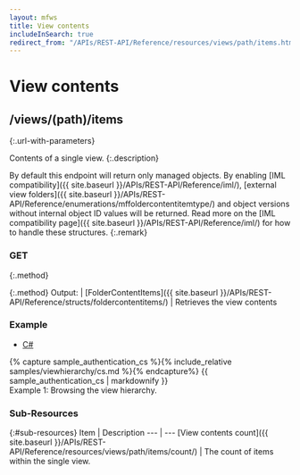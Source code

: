 ```yaml
---
layout: mfws
title: View contents
includeInSearch: true
redirect_from: "/APIs/REST-API/Reference/resources/views/path/items.html"
---
```


# View contents

## /views/(path)/items
{:.url-with-parameters}

Contents of a single view. 
{:.description}

By default this endpoint will return only managed objects.  By enabling [IML compatibility]({{ site.baseurl }}/APIs/REST-API/Reference/iml/), [external view folders]({{ site.baseurl }}/APIs/REST-API/Reference/enumerations/mffoldercontentitemtype/) and object versions without internal object ID values will be returned.  Read more on the [IML compatibility page]({{ site.baseurl }}/APIs/REST-API/Reference/iml/) for how to handle these structures.
{:.remark}

### GET
{:.method}

{:.method}
Output: | [FolderContentItems]({{ site.baseurl }}/APIs/REST-API/Reference/structs/foldercontentitems/)
| Retrieves the view contents 

### Example

<div class="sample" id="example-1">
	<div class="sample-code">
		<ul>
			<li><a href="#example-1-code-cs">C#</a></li>
		</ul>
		<div id="example-1-code-cs">
			{% capture sample_authentication_cs %}{% include_relative samples/viewhierarchy/cs.md %}{% endcapture%}
			{{ sample_authentication_cs | markdownify }}
		</div>
	</div>
	<div class="caption">
		<span class="caption-label">Example 1:</span>
		Browsing the view hierarchy. 
	</div>
</div>

### Sub-Resources

{:#sub-resources}
Item | Description
--- | ---
[View contents count]({{ site.baseurl }}/APIs/REST-API/Reference/resources/views/path/items/count/) | The count of items within the single view. 
